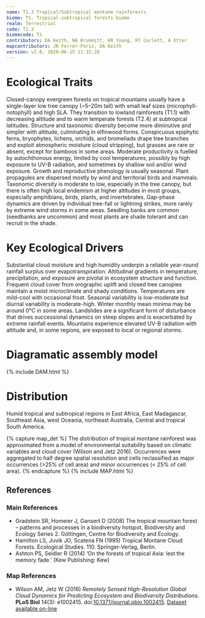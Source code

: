 ```yaml
---
name: T1.3 Tropical/Subtropical montane rainforests
biome: T1. Tropical-subtropical forests biome
realm: Terrestrial
code: T1.3
biomecode: T1
contributors: DA Keith, NA Brummitt, KR Young, RT Corlett, A Etter
mapcontributors: JR Ferrer-Paris, DA Keith
version: v2.0, 2020-06-15 11:32:28
---
```

# Ecological Traits
 
Closed-canopy evergreen forests on tropical mountains usually have a single-layer low tree canopy (~5–20m tall) with small leaf sizes (microphyll-notophyll) and high SLA. They transition to lowland rainforests (T1.1) with decreasing altitude and to warm temperate forests (T2.4) at subtropical latitudes. Structure and taxonomic diversity become more diminutive and simpler with altitude, culminating in elfinwood forms. Conspicuous epiphytic ferns, bryophytes, lichens, orchids, and bromeliads drape tree branches and exploit atmospheric moisture (cloud stripping), but grasses are rare or absent, except for bamboos in some areas. Moderate productivity is fuelled by autochthonous energy, limited by cool temperatures, possibly by high exposure to UV-B radiation, and sometimes by shallow soil and/or wind exposure. Growth and reproductive phenology is usually seasonal. Plant propagules are dispersed mostly by wind and territorial birds and mammals. Taxonomic diversity is moderate to low, especially in the tree canopy, but there is often high local endemism at higher altitudes in most groups, especially amphibians, birds, plants, and invertebrates. Gap-phase dynamics are driven by individual tree-fall or lightning strikes, more rarely by extreme wind storms in some areas. Seedling banks are common (seedbanks are uncommon) and most plants are shade tolerant and can recruit in the shade.
 
# Key Ecological Drivers
 
Substantial cloud moisture and high humidity underpin a reliable year-round rainfall surplus over evapotranspiration. Altitudinal gradients in temperature, precipitation, and exposure are pivotal in ecosystem structure and function. Frequent cloud cover from orographic uplift and closed tree canopies maintain a moist microclimate and shady conditions. Temperatures are mild-cool with occasional frost. Seasonal variability is low-moderate but diurnal variability is moderate-high. Winter monthly mean minima may be around 0°C in some areas. Landslides are a significant form of disturbance that drives successional dynamics on steep slopes and is exacerbated by extreme rainfall events. Mountains experience elevated UV-B radiation with altitude and, in some regions, are exposed to local or regional storms.
 
# Diagramatic assembly model
 
{% include DAM.html %}
 
# Distribution
 
Humid tropical and subtropical regions in East Africa, East Madagascar, Southeast Asia, west Oceania, northeast Australia, Central and tropical South America.

{% capture map_det %}
The distribution of tropical montane rainforest was approximated from a model of environmental suitability based on climatic variables and cloud cover (Wilson and Jetz 2016). Occurrences were aggregated to half degree spatial resolution and cells reclassified as major occurrences (>25% of cell area) and minor occurrences (< 25% of cell area).
{% endcapture %}
{% include MAP.html %}

## References
### Main References
* Gradstein SR, Homeier J, Gansert D (2008) The tropical mountain forest – patterns and processes in a biodiversity hotspot. Biodiversity and Ecology Series 2. Göttingen, Centre for Biodiversity and Ecology.
* Hamilton LS, Juvik JO, Scatena FN (1995) Tropical Montane Cloud Forests. Ecological Studies. 110. Springer-Verlag, Berlin.
* Ashton PS, Seidler R (2014) ‘On the forests of tropical Asia: lest the memory fade.’ (Kew Publishing: Kew)

### Map References
* Wilson AM, Jetz W (2016) *Remotely Sensed High-Resolution Global Cloud Dynamics for Predicting Ecosystem and Biodiversity Distributions*. **PLoS Biol** 14(3): e1002415. doi:[10.1371/journal.pbio.1002415](http://doi.org/10.1371/journal.pbio.1002415). [Dataset available on-line](http://www.earthenv.org/)
